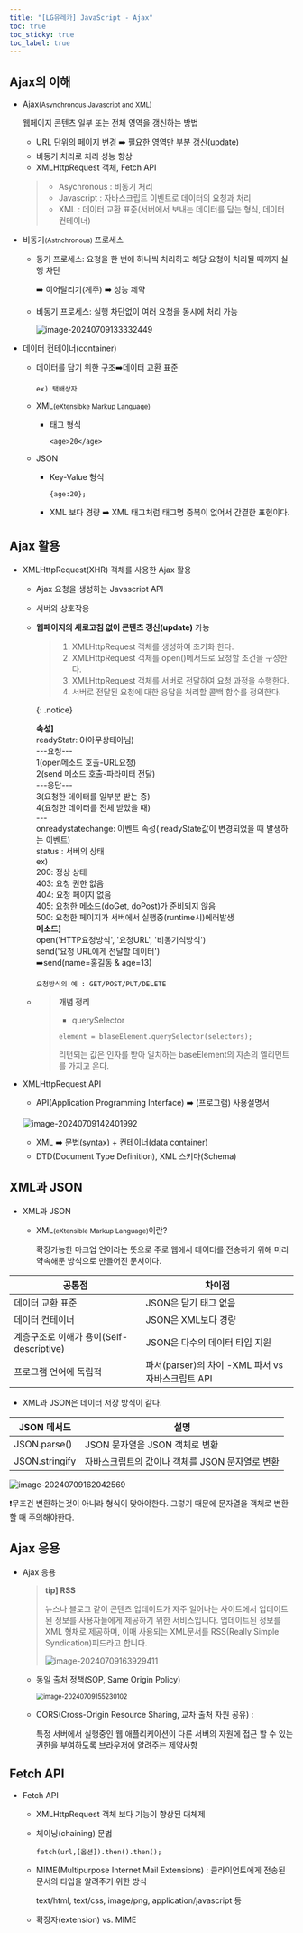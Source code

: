 ```yaml
---
title: "[LG유레카] JavaScript - Ajax"
toc: true
toc_sticky: true
toc_label: true
---
```


## Ajax의 이해

- Ajax<small>(Asynchronous Javascript and XML)</small>

  웹페이지 콘텐츠 일부 또는 전체 영역을 갱신하는 방법

  - URL 단위의 페이지 변경 ➡️ 필요한 영역만 부분 갱신(update)
  - 비동기 처리로 처리 성능 향상
  - <span class="hlm">XMLHttpRequest</span> 객체, Fetch API

  > - Asychronous : 비동기 처리
  > - Javascript : 자바스크립트 이벤트로 데이터의 요청과 처리
  > - XML : 데이터 교환 표준(서버에서 보내는 데이터를 담는 형식, 데이터 컨테이너) 

- 비동기<small>(Astnchronous) </small>프로세스

  - 동기 프로세스: 요청을 한 번에 하나씩 처리하고 해당 요청이 처리될 때까지 실행 차단 

    ➡️ 이어달리기(계주) ➡️ 성능 제약

  - 비동기 프로세스: 실행 차단없이 여러 요청을 동시에 처리 가능

    ![image-20240709133332449](/../../images/2024-07-09-Ajax/image-20240709133332449.png)

- 데이터 컨테이너(container)

  - 데이터를 담기 위한 구조➡️데이터 교환 표준 

    `ex) 택배상자`

  - XML<small>(eXtensibke Markup Language)</small>

    - 태그 형식

      `<age>20</age>`

  - JSON

    - Key-Value 형식 

      `{age:20};`

    - XML 보다 경량 ➡️ XML 태그처럼 태그명 중복이 없어서 간결한 표현이다.

## Ajax 활용

- <span class="hlm">XMLHttpRequest(XHR)</span> 객체를 사용한 Ajax 활용

  - Ajax 요청을 생성하는 Javascript API

  - 서버와 상호작용

  - **웹페이지의 새로고침 없이 콘텐츠 갱신(update)** 가능

    > 1. XMLHttpRequest 객체를 생성하여 초기화 한다.
    > 2. XMLHttpRequest  객체를 open()메서드로 요청할 조건을 구성한다.
    > 3. XMLHttpRequest 객체를 서버로 전달하여 요청 과정을 수행한다.
    > 4. 서버로 전달된 요청에 대한 응답을 처리할 콜백 함수를 정의한다.

    {: .notice}

    <b>속성]</b><br>
    readyStatr: 0(아무상태아님)<br>
    		---요청---<br>
    		1(open메소드 호출-URL요청)<br>
    		2(send 메소드 호출-파라미터 전달)<br>
    		---응답---<br>
    		3(요청한 데이터를 일부분 받는 중)<br>
    		4(요청한 데이터를 전체 받았을 때)<br>
    		---<br>
    onreadystatechange: 이벤트 속성( readyState값이 변경되었을 때 발생하는 이벤트)<br>
    status : 서버의 상태<br>
    	ex)<br>
    	200: 정상 상태<br>
    	403: 요청 권한 없음<br>
    	404: 요청 페이지 없음<br>
    	405: 요청한 메소드(doGet, doPost)가 준비되지 않음<br>
    	500: 요청한 페이지가 서버에서 실행중(runtime시)에러발생<br>
    <b>메소드]</b><br>
    open('HTTP요청방식', '요청URL', '비동기식방식')<br>
    send('요청 URL에게 전달할 데이터')<br>
    ➡️send(name=홍길동 & age=13)<br>

    `요청방식의 예 : GET/POST/PUT/DELETE`

    

  - >**개념 정리**
    >
    >- querySelector
    >
    >  `element = blaseElement.querySelector(selectors);`
    >
    >  리턴되는 값은 인자를 받아 일치하는 baseElement의 자손의 엘리먼트를 가지고 온다.

- XMLHttpRequest API

  - API(Application Programming Interface) ➡️ (프로그램) 사용설명서

  ![image-20240709142401992](/../../images/2024-07-09-Ajax/image-20240709142401992.png)
  - XML ➡️ 문법(syntax) + 컨테이너(data container)
  - DTD(Document Type Definition), XML 스키마(Schema)

## XML과 JSON

- XML과 JSON

  - XML<small>(eXtensible Markup Language)</small>이란?

    확장가능한 마크업 언어라는 뜻으로 주로 웹에서 데이터를 전송하기 위해 미리 약속해둔 방식으로 만들어진 문서이다.

| 공통점                                   | 차이점                                            |
| ---------------------------------------- | ------------------------------------------------- |
| 데이터 교환 표준                         | JSON은 닫기 태그 없음                             |
| 데이터 컨테이너                          | JSON은 XML보다 경량                               |
| 계층구조로 이해가 용이(Self-descriptive) | JSON은 다수의 데이터 타입 지원                    |
| 프로그램 언어에 독립적                   | 파서(parser)의 차이 -XML 파서 vs 자바스크립트 API |

- XML과 JSON은 데이터 저장 방식이 같다.



| JSON 메서드    | 설명                                                    |
| -------------- | ------------------------------------------------------- |
| JSON.parse()   | <span class="hlm">JSON 문자열을 JSON 객체로 변환</span> |
| JSON.stringify | 자바스크립트의 값이나 객체를 JSON 문자열로 변환         |

![image-20240709162042569](/../../images/2024-07-09-Ajax/image-20240709162042569.png)

❗무조건 변환하는것이 아니라 형식이 맞아야한다. 그렇기 때문에 문자열을 객체로 변환할 때 주의해야한다.

## Ajax  응용

- Ajax 응용

  > **tip] RSS**
  >
  > 뉴스나 블로그 같이 콘텐츠 업데이트가 자주 일어나는 사이트에서 업데이트된 정보를 사용자들에게 제공하기 위한 서비스입니다. 업데이트된 정보를 XML 형채로 제공하며, 이때 사용되는 XML문서를 RSS(Really Simple Syndication)피드라고 합니다.
  >
  > ![image-20240709163929411](/../../images/2024-07-09-Ajax/image-20240709163929411.png)

  - 동일 출처 정책(SOP, Same Origin Policy)

    <img src="/../../images/2024-07-09-Ajax/image-20240709155230102.png" alt="image-20240709155230102" style="zoom:80%;" />

  - CORS(Cross-Origin Resource Sharing, 교차 출처 자원 공유) :

    특정 서버에서 실행중인 웹 애플리케이션이 다른 서버의 자원에 접근 할 수 있는 권한을 부여하도록 브라우저에 알려주는 제약사항

## Fetch API

- Fetch API

  - XMLHttpRequest  객체 보다 기능이 향상된 대체제

  - 체이닝(chaining) 문법

    `fetch(url,[옵션]).then().then();`

  - MIME(Multipurpose Internet Mail Extensions) : 클라이언트에게
    전송된 문서의 타입을 알려주기 위한 방식

    text/html, text/css, image/png, application/javascript 등

  - 확장자(extension) vs. MIME